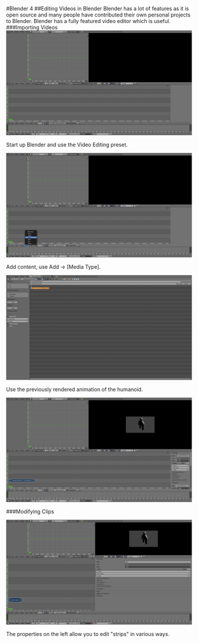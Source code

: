 #Blender 4
##Editing Videos in Blender
Blender has a lot of features as it is open source and many people have contributed their own personal projects to Blender. Blender has a fully featured video editor which is useful.
###Importing Videos
![](start.PNG)

Start up Blender and use the Video Editing preset.

![](addmovie.PNG)

Add content, use Add -> [Media Type].

![](vid.PNG)

 Use the previously rendered animation of the humanoid.

![](imported.PNG)

###Modifying Clips

![](edit.PNG)

The properties on the left allow you to edit "strips" in various ways.

